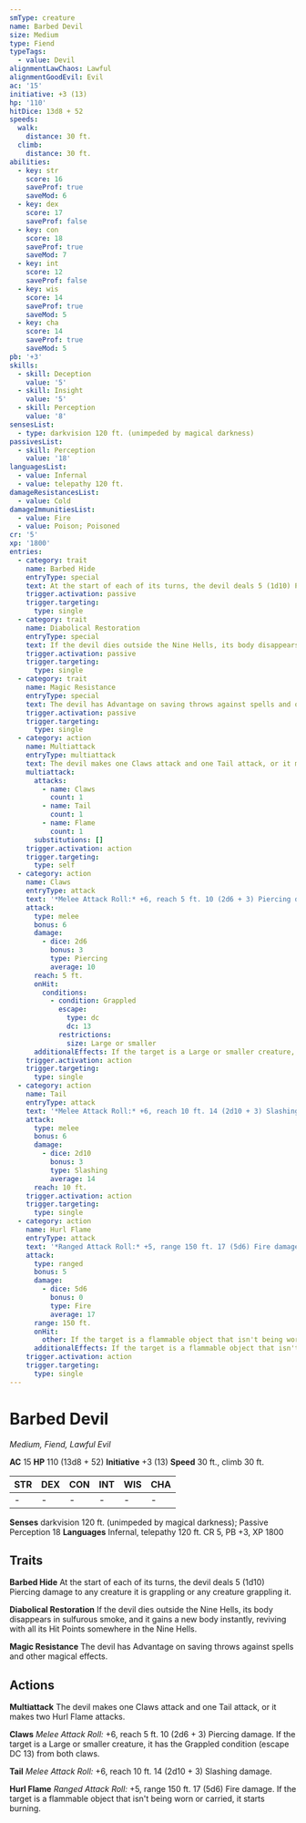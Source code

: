 ```yaml
---
smType: creature
name: Barbed Devil
size: Medium
type: Fiend
typeTags:
  - value: Devil
alignmentLawChaos: Lawful
alignmentGoodEvil: Evil
ac: '15'
initiative: +3 (13)
hp: '110'
hitDice: 13d8 + 52
speeds:
  walk:
    distance: 30 ft.
  climb:
    distance: 30 ft.
abilities:
  - key: str
    score: 16
    saveProf: true
    saveMod: 6
  - key: dex
    score: 17
    saveProf: false
  - key: con
    score: 18
    saveProf: true
    saveMod: 7
  - key: int
    score: 12
    saveProf: false
  - key: wis
    score: 14
    saveProf: true
    saveMod: 5
  - key: cha
    score: 14
    saveProf: true
    saveMod: 5
pb: '+3'
skills:
  - skill: Deception
    value: '5'
  - skill: Insight
    value: '5'
  - skill: Perception
    value: '8'
sensesList:
  - type: darkvision 120 ft. (unimpeded by magical darkness)
passivesList:
  - skill: Perception
    value: '18'
languagesList:
  - value: Infernal
  - value: telepathy 120 ft.
damageResistancesList:
  - value: Cold
damageImmunitiesList:
  - value: Fire
  - value: Poison; Poisoned
cr: '5'
xp: '1800'
entries:
  - category: trait
    name: Barbed Hide
    entryType: special
    text: At the start of each of its turns, the devil deals 5 (1d10) Piercing damage to any creature it is grappling or any creature grappling it.
    trigger.activation: passive
    trigger.targeting:
      type: single
  - category: trait
    name: Diabolical Restoration
    entryType: special
    text: If the devil dies outside the Nine Hells, its body disappears in sulfurous smoke, and it gains a new body instantly, reviving with all its Hit Points somewhere in the Nine Hells.
    trigger.activation: passive
    trigger.targeting:
      type: single
  - category: trait
    name: Magic Resistance
    entryType: special
    text: The devil has Advantage on saving throws against spells and other magical effects.
    trigger.activation: passive
    trigger.targeting:
      type: single
  - category: action
    name: Multiattack
    entryType: multiattack
    text: The devil makes one Claws attack and one Tail attack, or it makes two Hurl Flame attacks.
    multiattack:
      attacks:
        - name: Claws
          count: 1
        - name: Tail
          count: 1
        - name: Flame
          count: 1
      substitutions: []
    trigger.activation: action
    trigger.targeting:
      type: self
  - category: action
    name: Claws
    entryType: attack
    text: '*Melee Attack Roll:* +6, reach 5 ft. 10 (2d6 + 3) Piercing damage. If the target is a Large or smaller creature, it has the Grappled condition (escape DC 13) from both claws.'
    attack:
      type: melee
      bonus: 6
      damage:
        - dice: 2d6
          bonus: 3
          type: Piercing
          average: 10
      reach: 5 ft.
      onHit:
        conditions:
          - condition: Grappled
            escape:
              type: dc
              dc: 13
            restrictions:
              size: Large or smaller
      additionalEffects: If the target is a Large or smaller creature, it has the Grappled condition (escape DC 13) from both claws.
    trigger.activation: action
    trigger.targeting:
      type: single
  - category: action
    name: Tail
    entryType: attack
    text: '*Melee Attack Roll:* +6, reach 10 ft. 14 (2d10 + 3) Slashing damage.'
    attack:
      type: melee
      bonus: 6
      damage:
        - dice: 2d10
          bonus: 3
          type: Slashing
          average: 14
      reach: 10 ft.
    trigger.activation: action
    trigger.targeting:
      type: single
  - category: action
    name: Hurl Flame
    entryType: attack
    text: '*Ranged Attack Roll:* +5, range 150 ft. 17 (5d6) Fire damage. If the target is a flammable object that isn''t being worn or carried, it starts burning.'
    attack:
      type: ranged
      bonus: 5
      damage:
        - dice: 5d6
          bonus: 0
          type: Fire
          average: 17
      range: 150 ft.
      onHit:
        other: If the target is a flammable object that isn't being worn or carried, it starts burning.
      additionalEffects: If the target is a flammable object that isn't being worn or carried, it starts burning.
    trigger.activation: action
    trigger.targeting:
      type: single
---
```


# Barbed Devil
*Medium, Fiend, Lawful Evil*

**AC** 15
**HP** 110 (13d8 + 52)
**Initiative** +3 (13)
**Speed** 30 ft., climb 30 ft.

| STR | DEX | CON | INT | WIS | CHA |
| --- | --- | --- | --- | --- | --- |
| - | - | - | - | - | - |

**Senses** darkvision 120 ft. (unimpeded by magical darkness); Passive Perception 18
**Languages** Infernal, telepathy 120 ft.
CR 5, PB +3, XP 1800

## Traits

**Barbed Hide**
At the start of each of its turns, the devil deals 5 (1d10) Piercing damage to any creature it is grappling or any creature grappling it.

**Diabolical Restoration**
If the devil dies outside the Nine Hells, its body disappears in sulfurous smoke, and it gains a new body instantly, reviving with all its Hit Points somewhere in the Nine Hells.

**Magic Resistance**
The devil has Advantage on saving throws against spells and other magical effects.

## Actions

**Multiattack**
The devil makes one Claws attack and one Tail attack, or it makes two Hurl Flame attacks.

**Claws**
*Melee Attack Roll:* +6, reach 5 ft. 10 (2d6 + 3) Piercing damage. If the target is a Large or smaller creature, it has the Grappled condition (escape DC 13) from both claws.

**Tail**
*Melee Attack Roll:* +6, reach 10 ft. 14 (2d10 + 3) Slashing damage.

**Hurl Flame**
*Ranged Attack Roll:* +5, range 150 ft. 17 (5d6) Fire damage. If the target is a flammable object that isn't being worn or carried, it starts burning.
